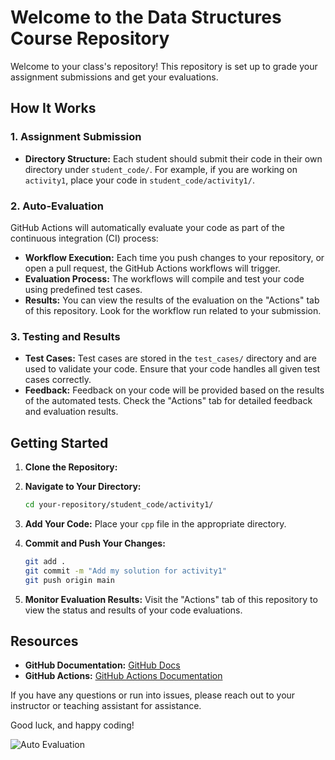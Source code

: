 # Welcome to the Data Structures Course Repository

Welcome to your class's repository! This repository is set up to grade your assignment submissions and get your evaluations.

## How It Works

### 1. Assignment Submission

- **Directory Structure:** Each student should submit their code in their own directory under `student_code/`. For example, if you are working on `activity1`, place your code in `student_code/activity1/`.

### 2. Auto-Evaluation

GitHub Actions will automatically evaluate your code as part of the continuous integration (CI) process:

- **Workflow Execution:** Each time you push changes to your repository, or open a pull request, the GitHub Actions workflows will trigger.
- **Evaluation Process:** The workflows will compile and test your code using predefined test cases.
- **Results:** You can view the results of the evaluation on the "Actions" tab of this repository. Look for the workflow run related to your submission.

### 3. Testing and Results

- **Test Cases:** Test cases are stored in the `test_cases/` directory and are used to validate your code. Ensure that your code handles all given test cases correctly.
- **Feedback:** Feedback on your code will be provided based on the results of the automated tests. Check the "Actions" tab for detailed feedback and evaluation results.

## Getting Started

1. **Clone the Repository:**

2. **Navigate to Your Directory:**
   ```bash
   cd your-repository/student_code/activity1/
   ```

3. **Add Your Code:** Place your `cpp` file in the appropriate directory.

4. **Commit and Push Your Changes:**
   ```bash
   git add .
   git commit -m "Add my solution for activity1"
   git push origin main
   ```

5. **Monitor Evaluation Results:** Visit the "Actions" tab of this repository to view the status and results of your code evaluations.

## Resources

- **GitHub Documentation:** [GitHub Docs](https://docs.github.com/)
- **GitHub Actions:** [GitHub Actions Documentation](https://docs.github.com/en/actions)

If you have any questions or run into issues, please reach out to your instructor or teaching assistant for assistance.

Good luck, and happy coding!

![Auto Evaluation](https://github.com/ComputerScienceTec/data-structures/actions/workflows/classroom.yml/badge.svg)